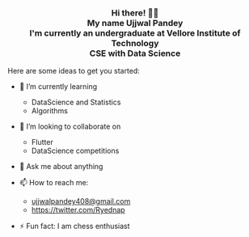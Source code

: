   <!-- Hi there! Feel free to make this your own but don't use my data -->
<div align="center">  
<h3>Hi there! 👋🤓<br>My name Ujjwal Pandey<br>I'm currently an undergraduate at Vellore Institute of Technology <br> CSE with Data Science</h3>
</div>

Here are some ideas to get you started:

- 🌱 I’m currently learning 
  * DataScience and Statistics
  * Algorithms
- 👯 I’m looking to collaborate on 
   * Flutter
  * DataScience competitions
- 💬 Ask me about anything
- 📫 How to reach me:
    * ujjwalpandey408@gmail.com
    * https://twitter.com/Ryednap

- ⚡ Fun fact: I am chess enthusiast

